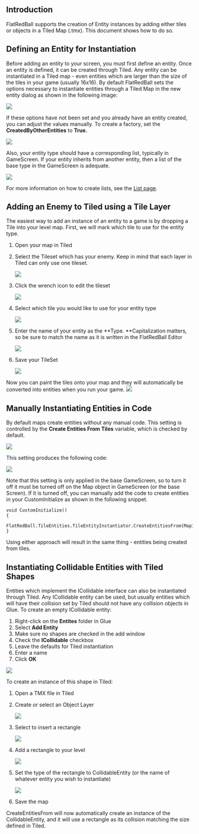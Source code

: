 ## Introduction

FlatRedBall supports the creation of Entity instances by adding either tiles or objects in a Tiled Map (.tmx). This document shows how to do so.

## Defining an Entity for Instantiation

Before adding an entity to your screen, you must first define an entity. Once an entity is defined, it can be created through Tiled. Any entity can be instantiated in a Tiled map - even entities which are larger than the size of the tiles in your game (usually 16x16). By default FlatRedBall sets the options necessary to instantiate entities through a Tiled Map in the new entity dialog as shown in the following image:

![](/media/2022-01-img_61ec1b00de44c.png)

If these options have not been set and you already have an entity created, you can adjust the values manually. To create a factory, set the **CreatedByOtherEntities** to **True.**

![](/media/2022-01-img_61ec1b9fbfbf7.png)

Also, your entity type should have a corresponding list, typically in GameScreen. If your entity inherits from another entity, then a list of the base type in the GameScreen is adequate.

![](/media/2022-01-img_61ec1d019c2ae.png)

For more information on how to create lists, see the [List page](/documentation/tools/glue-reference/objects/glue-reference-objects-positionedobjectlist.md).

## Adding an Enemy to Tiled using a Tile Layer

The easiest way to add an instance of an entity to a game is by dropping a Tile into your level map. First, we will mark which tile to use for the entity type.

1.  Open your map in Tiled

2.  Select the Tileset which has your enemy. Keep in mind that each layer in Tiled can only use one tileset.

    ![](/media/2022-01-img_61ec1dbf6d27f.png)

3.  Click the wrench icon to edit the tileset

    ![](/media/2022-01-img_61ec1e1e6a68e.png)

4.  Select which tile you would like to use for your entity type

    ![](/media/2022-01-img_61ec1e616a3ea.png)

5.  Enter the name of your entity as the **Type. **Capitalization matters, so be sure to match the name as it is written in the FlatRedBall Editor

    ![](/media/2022-01-img_61ec1efa0ab5a.png)

6.  Save your TileSet

    ![](/media/2022-01-img_61ec1fb952cd1.png)

Now you can paint the tiles onto your map and they will automatically be converted into entities when you run your game. [![](/wp-content/uploads/2020/02/22_08-18-38.gif)](/wp-content/uploads/2020/02/22_08-18-38.gif)  

## Manually Instantiating Entities in Code

By default maps create entities without any manual code. This setting is controlled by the **Create Entities From Tiles** variable, which is checked by default.

![](/media/2022-01-img_61ec21f2ee3ea.png)

This setting produces the following code:

![](/media/2022-01-img_61ec2335e62e9.png)

Note that this setting is only applied in the base GameScreen, so to turn it off it must be turned off on the Map object in GameScreen (or the base Screen). If it is turned off, you can manually add the code to create entities in your CustomInitialize as shown in the following snippet.

``` lang:c#
void CustomInitialize()
{
    FlatRedBall.TileEntities.TileEntityInstantiator.CreateEntitiesFrom(Map1);
}
```

Using either approach will result in the same thing - entities being created from tiles.

## Instantiating Collidable Entities with Tiled Shapes

Entities which implement the ICollidable interface can also be instantiated through Tiled. Any ICollidable entity can be used, but usually entities which will have their collision set by Tiled should not have any collision objects in Glue. To create an empty ICollidable entity:

1.  Right-click on the **Entites** folder in Glue
2.  Select **Add Entity**
3.  Make sure no shapes are checked in the add window
4.  Check the **ICollidable** checkbox
5.  Leave the defaults for Tiled instantiation
6.  Enter a name
7.  Click **OK**

![](/media/2020-02-img_5e462a09581e9.png)

To create an instance of this shape in Tiled:

1.  Open a TMX file in Tiled

2.  Create or select an Object Layer

    ![](/media/2020-02-img_5e462a5fe7961.png)

3.  Select to insert a rectangle

    ![](/media/2020-02-img_5e462aa2b05fc.png)

4.  Add a rectangle to your level

    ![](/media/2020-02-img_5e462abb5acfc.png)

5.  Set the type of the rectangle to CollidableEntity (or the name of whatever entity you wish to instantiate)

    ![](/media/2020-02-img_5e462af13946c.png)

6.  Save the map

CreateEntitiesFrom will now automatically create an instance of the CollidableEntity, and it will use a rectangle as its collision matching the size defined in Tiled.
